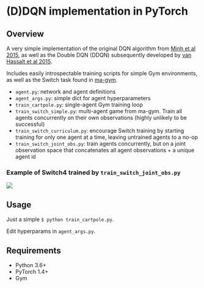 # (D)DQN implementation in PyTorch

## Overview

A very simple implementation of the original DQN algorithm from [Minh et al 2015](https://www.nature.com/articles/nature14236), as well as the Double DQN (DDQN) subsequently developed by [van Hassalt et al 2015](https://arxiv.org/abs/1509.06461). 

Includes easily introspectable training scripts for simple Gym environments, as well as the Switch task found in [ma-gym](https://github.com/koulanurag/ma-gym).

- `agent.py`: network and agent definitions
- `agent_args.py`: simple dict for agent hyperparameters
- `train_cartpole.py`: single-agent Gym training loop
- `train_switch_simple.py`: multi-agent game from ma-gym. Train all agents concurrently on their own observations (highly unlikely to be successful)
- `train_switch_curriculum.py`: encourage Switch training by starting training for only one agent at a time, leaving untrained agents to a no-op
- `train_switch_joint_obs.py`: train agents concurrently, but on a joint observation space that concatenates all agent observations + a unique agent id

### Example of Switch4 trained by `train_switch_joint_obs.py`
![](https://s6.gifyu.com/images/switch4.gif)

## Usage

Just a simple `$ python train_cartpole.py`.

Edit hyperparams in `agent_args.py`.

## Requirements

- Python 3.6+
- PyTorch 1.4+
- Gym